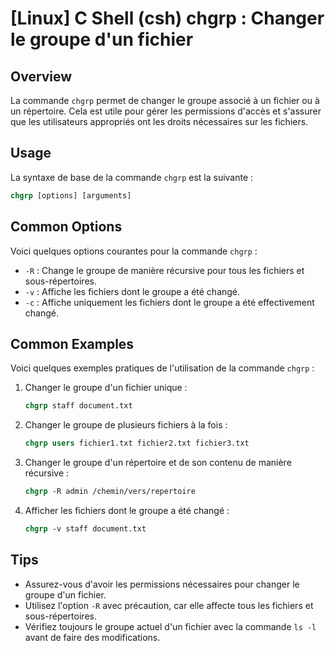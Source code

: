 # [Linux] C Shell (csh) chgrp : Changer le groupe d'un fichier

## Overview
La commande `chgrp` permet de changer le groupe associé à un fichier ou à un répertoire. Cela est utile pour gérer les permissions d'accès et s'assurer que les utilisateurs appropriés ont les droits nécessaires sur les fichiers.

## Usage
La syntaxe de base de la commande `chgrp` est la suivante :

```csh
chgrp [options] [arguments]
```

## Common Options
Voici quelques options courantes pour la commande `chgrp` :

- `-R` : Change le groupe de manière récursive pour tous les fichiers et sous-répertoires.
- `-v` : Affiche les fichiers dont le groupe a été changé.
- `-c` : Affiche uniquement les fichiers dont le groupe a été effectivement changé.

## Common Examples
Voici quelques exemples pratiques de l'utilisation de la commande `chgrp` :

1. Changer le groupe d'un fichier unique :
   ```csh
   chgrp staff document.txt
   ```

2. Changer le groupe de plusieurs fichiers à la fois :
   ```csh
   chgrp users fichier1.txt fichier2.txt fichier3.txt
   ```

3. Changer le groupe d'un répertoire et de son contenu de manière récursive :
   ```csh
   chgrp -R admin /chemin/vers/repertoire
   ```

4. Afficher les fichiers dont le groupe a été changé :
   ```csh
   chgrp -v staff document.txt
   ```

## Tips
- Assurez-vous d'avoir les permissions nécessaires pour changer le groupe d'un fichier.
- Utilisez l'option `-R` avec précaution, car elle affecte tous les fichiers et sous-répertoires.
- Vérifiez toujours le groupe actuel d'un fichier avec la commande `ls -l` avant de faire des modifications.